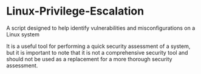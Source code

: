# Linux-Privilege-Escalation
A script designed to help identify vulnerabilities and misconfigurations on a Linux system

 It is a useful tool for performing a quick security assessment of a system, but it is important to note that it is not a comprehensive security tool and should not be used as a replacement for a more thorough security assessment.

